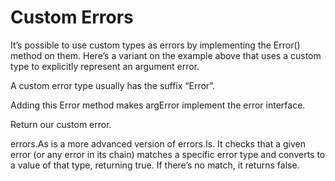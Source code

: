 # Custom Errors

It’s possible to use custom types as errors by implementing the Error() method on them. Here’s a variant on the example above that uses a custom type to explicitly represent an argument error.

A custom error type usually has the suffix “Error”.

Adding this Error method makes argError implement the error interface.

Return our custom error.

errors.As is a more advanced version of errors.Is. It checks that a given error (or any error in its chain) matches a specific error type and converts to a value of that type, returning true. If there’s no match, it returns false.